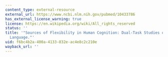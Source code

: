 ```yaml
---
content_type: external-resource
external_url: https://www.ncbi.nlm.nih.gov/pubmed/10433786
has_external_license_warning: true
license: https://en.wikipedia.org/wiki/All_rights_reserved
status: ''
title: '"Sources of Flexibility in Human Cognition: Dual-Task Studies of Space and
  Language."'
uid: f6bc4b2a-400a-4133-832e-ac4e8c2c210e
wayback_url: ''
---
```

